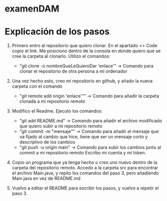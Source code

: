 # examenDAM


# Explicación de los pasos

1. Primero entro al repositorio que quiero clonar. En el apartado <> Code copio el link. Me posiciono dentro de la consola en donde quiero que se cree la carpeta al clonarlo. Utilizo el comandos:
    - "git clone -o nombreQueLeQuieroDar 'enlace'" -> Comando para clonar el repositorio de otra persona a mi ordenador

2. Una vez hecho esto, creo mi repositorio en github, y añado la nueva carpeta con el comando
    - "git remote add origin 'enlace'"" -> Comando para añadir la carpeta clonada a mi repositorio remoto

3. Modifico el Readme. Ejecuto los comandos:
    - "git add README.md" -> Comando para añadir el archivo modificado que quiero subir a mi repositorio remoto
    - "git commit -m "mensaje"" -> Comando para añadir el mensaje que va fijado al cambio que hice, tiene que ser un mensaje corto y descriptivo de los cambios
    - "git push -u origin main" -> Comando para subir los cambios junto al commit a mi repositorio remoto
Escribo mi cuenta y mi token.

4. Copio un programa que ya tenga hecho o creo uno nuevo dentro de la carpeta del repositorio remoto. Accedo a la carpeta src para encontrar el archivo Main.java, y repito los comandos del paso 3, pero añadiendo Main.java en vez de README.md

5. Vuelvo a editar el README para escribir los pasos, y vuelvo a repetir el paso 3.
